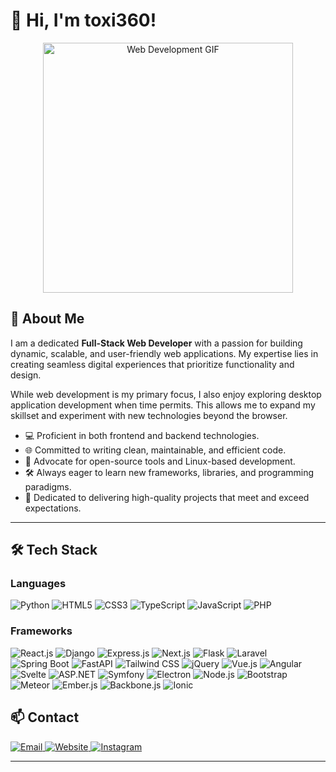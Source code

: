 # 👋 Hi, I'm **toxi360**!

<p align="center">
  <img src="https://i.giphy.com/media/v1.Y2lkPTc5MGI3NjExdHFrMGlobG9xZDE3aXliZngwZGExOHJuZXc5c2xndjV0cXRxOHBocCZlcD12MV9pbnRlcm5hbF9naWZfYnlfaWQmY3Q9Zw/VX7yEoXAFf8as/giphy.gif" alt="Web Development GIF" width="400"/>
</p>

## 🚀 About Me
I am a dedicated **Full-Stack Web Developer** with a passion for building dynamic, scalable, and user-friendly web applications. My expertise lies in creating seamless digital experiences that prioritize functionality and design.

While web development is my primary focus, I also enjoy exploring desktop application development when time permits. This allows me to expand my skillset and experiment with new technologies beyond the browser.

- 💻 Proficient in both frontend and backend technologies.
- 🌐 Committed to writing clean, maintainable, and efficient code.
- 🐧 Advocate for open-source tools and Linux-based development.
- 🛠 Always eager to learn new frameworks, libraries, and programming paradigms.
- 🎯 Dedicated to delivering high-quality projects that meet and exceed expectations.

---

## 🛠️ Tech Stack

### **Languages**
<p align="left">
  <img src="https://img.shields.io/badge/Python-3776AB?style=for-the-badge&logo=python&logoColor=white" alt="Python"/>
  <img src="https://img.shields.io/badge/HTML5-E34F26?style=for-the-badge&logo=html5&logoColor=white" alt="HTML5"/>
  <img src="https://img.shields.io/badge/CSS3-1572B6?style=for-the-badge&logo=css3&logoColor=white" alt="CSS3"/>
  <img src="https://img.shields.io/badge/TypeScript-3178C6?style=for-the-badge&logo=typescript&logoColor=white" alt="TypeScript"/>
  <img src="https://img.shields.io/badge/JavaScript-F7DF1E?style=for-the-badge&logo=javascript&logoColor=black" alt="JavaScript"/>
  <img src="https://img.shields.io/badge/PHP-777BB4?style=for-the-badge&logo=php&logoColor=white" alt="PHP"/>
</p>

### **Frameworks**
<p align="left">
  <img src="https://img.shields.io/badge/React.js-61DAFB?style=for-the-badge&logo=react&logoColor=black" alt="React.js"/>
  <img src="https://img.shields.io/badge/Django-092E20?style=for-the-badge&logo=django&logoColor=white" alt="Django"/>
  <img src="https://img.shields.io/badge/Express.js-000000?style=for-the-badge&logo=express&logoColor=white" alt="Express.js"/>
  <img src="https://img.shields.io/badge/Next.js-000000?style=for-the-badge&logo=next.js&logoColor=white" alt="Next.js"/>
  <img src="https://img.shields.io/badge/Flask-000000?style=for-the-badge&logo=flask&logoColor=white" alt="Flask"/>
  <img src="https://img.shields.io/badge/Laravel-FF2D20?style=for-the-badge&logo=laravel&logoColor=white" alt="Laravel"/>
  <img src="https://img.shields.io/badge/Spring_Boot-6DB33F?style=for-the-badge&logo=spring-boot&logoColor=white" alt="Spring Boot"/>
  <img src="https://img.shields.io/badge/FastAPI-009688?style=for-the-badge&logo=fastapi&logoColor=white" alt="FastAPI"/>
  <img src="https://img.shields.io/badge/Tailwind_CSS-38B2AC?style=for-the-badge&logo=tailwind-css&logoColor=white" alt="Tailwind CSS"/>
  <img src="https://img.shields.io/badge/jQuery-0769AD?style=for-the-badge&logo=jquery&logoColor=white" alt="jQuery"/>
  <img src="https://img.shields.io/badge/Vue.js-4FC08D?style=for-the-badge&logo=vue.js&logoColor=white" alt="Vue.js"/>
  <img src="https://img.shields.io/badge/Angular-DD0031?style=for-the-badge&logo=angular&logoColor=white" alt="Angular"/>
  <img src="https://img.shields.io/badge/Svelte-FF3E00?style=for-the-badge&logo=svelte&logoColor=white" alt="Svelte"/>
  <img src="https://img.shields.io/badge/ASP.NET-512BD4?style=for-the-badge&logo=asp.net&logoColor=white" alt="ASP.NET"/>
  <img src="https://img.shields.io/badge/Symfony-000000?style=for-the-badge&logo=symfony&logoColor=white" alt="Symfony"/>
  <img src="https://img.shields.io/badge/Electron-47848F?style=for-the-badge&logo=electron&logoColor=white" alt="Electron"/>
  <img src="https://img.shields.io/badge/Node.js-339933?style=for-the-badge&logo=node.js&logoColor=white" alt="Node.js"/>
  <img src="https://img.shields.io/badge/Bootstrap-7952B3?style=for-the-badge&logo=bootstrap&logoColor=white" alt="Bootstrap"/>
  <img src="https://img.shields.io/badge/Meteor-7DC3FF?style=for-the-badge&logo=meteor&logoColor=white" alt="Meteor"/>
  <img src="https://img.shields.io/badge/Ember.js-E04E39?style=for-the-badge&logo=ember.js&logoColor=white" alt="Ember.js"/>
  <img src="https://img.shields.io/badge/Backbone.js-0071B5?style=for-the-badge&logo=backbone.js&logoColor=white" alt="Backbone.js"/>
  <img src="https://img.shields.io/badge/Ionic-3880FF?style=for-the-badge&logo=ionic&logoColor=white" alt="Ionic"/>
</p>



## 📫 Contact

<p align="left">
  <a href="mailto:toxi360@workmail.com">
    <img src="https://img.shields.io/badge/Email-D14836?style=for-the-badge&logo=gmail&logoColor=white" alt="Email"/>
  </a>
  <a href="https://toxi360.org">
    <img src="https://img.shields.io/badge/Website-6A0DAD?style=for-the-badge&logo=firefox&logoColor=white" alt="Website"/>
  </a>
  <a href="https://instagram.com/toxi.dev">
    <img src="https://img.shields.io/badge/Instagram-E4405F?style=for-the-badge&logo=instagram&logoColor=white" alt="Instagram"/>
  </a>
</p>

---
